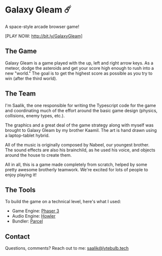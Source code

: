 # Galaxy Gleam ☄️
A space-style arcade browser game!

[PLAY NOW: http://bit.ly/GalaxyGleam]

## The Game
Galaxy Gleam is a game played with the up, left and right arrow keys. As a meteor, dodge the asteroids and get your score high enough to rush into a new "world." The goal is to get the highest score as possible as you try to win (after the third world).

## The Team
I'm Saalik, the one responsible for writing the Typescript code for the game and coordinating much of the effort around the basic game design (physics, collisions, enemy types, etc.).

The graphics and a great deal of the game strategy along with myself was brought to Galaxy Gleam by my brother Kaamil. The art is hand drawn using a laptop-tablet hybrid.

All of the music is originally composed by Nabeel, our youngest brother. The sound effects are also his brainchild, as he used his voice, and objects around the house to create them.

All in all, this is a game made completely from scratch, helped by some pretty awesome brotherly teamwork. We're excited for lots of people to enjoy playing it!

## The Tools
To build the game on a technical level, here's what I used:

- Game Engine: [Phaser 3](http://phaser.io)
- Audio Engine: [Howler](http://howlerjs.com)
- Bundler: [Parcel](http://parceljs.org)

## Contact
Questions, comments? Reach out to me: saalik@lytebulb.tech